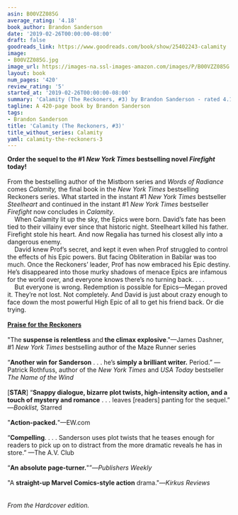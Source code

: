 ```yaml
---
asin: B00VZZ085G
average_rating: '4.18'
book_author: Brandon Sanderson
date: '2019-02-26T00:00:00-08:00'
draft: false
goodreads_link: https://www.goodreads.com/book/show/25402243-calamity
image:
- B00VZZ085G.jpg
image_url: https://images-na.ssl-images-amazon.com/images/P/B00VZZ085G.01._SCLZZZZZZZ.jpg
layout: book
num_pages: '420'
review_rating: '5'
started_at: '2019-02-26T00:00:00-08:00'
summary: 'Calamity (The Reckoners, #3) by Brandon Sanderson - rated 4.18/5 on Goodreads'
tagline: A 420-page book by Brandon Sanderson
tags:
- Brandon Sanderson
title: 'Calamity (The Reckoners, #3)'
title_without_series: Calamity
yaml: calamity-the-reckoners-3
---
```


<b>Order the sequel to the #1 <i>New York Times</i> bestselling novel <i>Firefight</i> today!</b><br /><br />From the bestselling author of the Mistborn series and <i>Words of Radiance</i> comes <i>Calamity,</i> the final book in the <i>New York Times </i>bestselling Reckoners series. What started in the instant #1 <i>New York Times</i> bestseller <i>Steelheart</i> and continued in the instant #1 <i>New York Times</i> bestseller <i>Firefight</i> now concludes in <i>Calamity</i>.<br />    When Calamity lit up the sky, the Epics were born. David’s fate has been tied to their villainy ever since that historic night. Steelheart killed his father. Firefight stole his heart. And now Regalia has turned his closest ally into a dangerous enemy.<br />    David knew Prof’s secret, and kept it even when Prof struggled to control the effects of his Epic powers. But facing Obliteration in Babilar was too much. Once the Reckoners’ leader, Prof has now embraced his Epic destiny. He’s disappeared into those murky shadows of menace Epics are infamous for the world over, and everyone knows there’s no turning back. . . .<br />    But everyone is wrong. Redemption is possible for Epics—Megan proved it. They’re not lost. Not completely. And David is just about crazy enough to face down the most powerful High Epic of all to get his friend back. Or die trying.<br />  <br /><u>
  <b>Praise for the Reckoners </b>
</u><br /><br />"The<b> suspense is relentless</b> and<b> the climax explosive</b>."—James Dashner, #1 <i>New York Times</i> bestselling author of the Maze Runner series<br /><br /> “<b>Another win for Sanderson</b> . . . he’s<b> simply a brilliant writer.</b> Period.” —Patrick Rothfuss, author of the <i>New York Times</i> and <i>USA Today</i> bestseller <i>The Name of the Wind</i><br />  <br /> [<b>STAR</b>] “<b>Snappy dialogue, bizarre plot twists, high-intensity action, and a touch of mystery and romance</b> . . . leaves [readers] panting for the sequel.” —<i>Booklist,</i> Starred<br />  <br /> "<b>Action-packed.</b>"—EW.com<br />  <br /> “<b>Compelling</b>. . . . Sanderson uses plot twists that he teases enough for readers to pick up on to distract from the more dramatic reveals he has in store.” —The A.V. Club<br /><br />“<b>An absolute page-turner.</b>"”—<i>Publishers Weekly<br /><br /></i>"A <b>straight-up Marvel Comics-style action</b> drama."—<i>Kirkus Reviews</i><br /><br /><br /><i>From the Hardcover edition.</i>